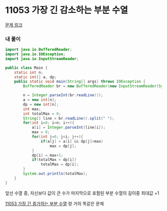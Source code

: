 # 11053 가장 긴 감소하는 부분 수열

[문제 링크](https://www.acmicpc.net/problem/11053)

### 내 풀이

```java
import java.io.BufferedReader;
import java.io.IOException;
import java.io.InputStreamReader;

public class Main {
    static int n;
    static int[] a, dp;
    public static void main(String[] args) throws IOException {
        BufferedReader br = new BufferedReader(new InputStreamReader(System.in));

        n = Integer.parseInt(br.readLine());
        a = new int[n];
        dp = new int[n];
        int max;
        int totalMax = 0;
        String[] line = br.readLine().split(" ");
        for(int i=0; i<n; i++){
            a[i] = Integer.parseInt(line[i]);
            max = 0;
            for(int j=0; j<i; j++){
                if(a[j] > a[i] && dp[j]>max)
                    max = dp[j];
            }
            dp[i] = max+1;
            if(totalMax < dp[i])
                totalMax = dp[i];
        }
        System.out.println(totalMax);
    }
}
```

앞선 수열 중, 자신보다 값이 큰 수가 마지막으로 포함된 부분 수열의 길이중 최대값 +1

[11053 가장 긴 증가하는 부분 수열](https://github.com/s2zan/algorithm/blob/master/dp/11053%20가장%20긴%20증가하는%20부분%20수열.md) 랑 거의 똑같은 문제